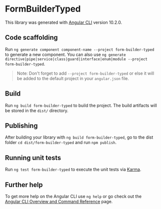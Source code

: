 # FormBuilderTyped

This library was generated with [Angular CLI](https://github.com/angular/angular-cli) version 10.2.0.

## Code scaffolding

Run `ng generate component component-name --project form-builder-typed` to generate a new component. You can also use `ng generate directive|pipe|service|class|guard|interface|enum|module --project form-builder-typed`.
> Note: Don't forget to add `--project form-builder-typed` or else it will be added to the default project in your `angular.json` file. 

## Build

Run `ng build form-builder-typed` to build the project. The build artifacts will be stored in the `dist/` directory.

## Publishing

After building your library with `ng build form-builder-typed`, go to the dist folder `cd dist/form-builder-typed` and run `npm publish`.

## Running unit tests

Run `ng test form-builder-typed` to execute the unit tests via [Karma](https://karma-runner.github.io).

## Further help

To get more help on the Angular CLI use `ng help` or go check out the [Angular CLI Overview and Command Reference](https://angular.io/cli) page.
